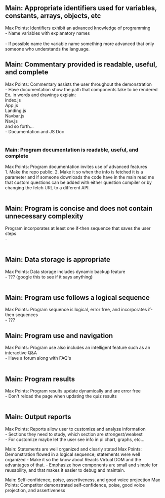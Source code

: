 ## Main: Appropriate identifiers used for variables, constants, arrays, objects, etc<br />
Max Points: Identifiers exhibit an advanced knowledge of programming<br />
    - Name variables with explanatory names<br /><br />
    - If possible name the variable name something more advanced that only someone who understands the language.
## Main: Commentary provided is readable, useful, and complete <br />
Max Points: Commentary assists the user throughout the demonstration<br />
    - Have documentation show the path that components take to be rendered Ex. in words and drawings explain:<br />
        index.js<br />
            App.js<br />
                Landing.js<br />
                    Navbar.js<br />
                    Nav.js<br />
                    and so forth...<br />
    - Documentation and JS Doc<br /><br />

### Main: Program documentation is readable, useful, and complete<br />
Max Points: Program documentation invites use of advanced features<br />
    1. Make the repo public.
    2. Make it so when the info is fetched it is a parameter and if someone downloads the code have in the main read me that custom questions can be added with either question compiler or by changing the fetch URL to a different API.
<br /><br />

## Main: Program is concise and does not contain unnecessary complexity<br />
Program incorporates at least one if-then sequence that saves the user steps<br />
    - 
<br /><br />

## Main: Data storage is appropriate<br />
Max Points: Data storage includes dynamic backup feature<br />
    - ??? (google this to see if it says anything)<br /><br />

## Main: Program use follows a logical sequence<br />
Max Points: Program sequence is logical, error free, and incorporates if-then sequences<br />
    - ???<br />
## Main: Program use and navigation<br />
Max Points: Program use also includes an intelligent feature such as an interactive Q&A<br />
    - Have a forum along with FAQ's<br /><br />

## Main: Program results<br />
Max Points: Program results update dynamically and are error free<br />
    - Don't reload the page when updating the quiz results<br /><br />

## Main: Output reports<br />
Max Points: Reports allow user to customize and analyze information<br />
    - Sections they need to study, which section are strongest/weakest<br />
    - For customize maybe let the user see info in pi chart, graphs, etc...

Main: Statements are well organized and clearly stated
Max Points: Demonstration flowed in a logical sequence; statements were well organized
    - Make it so the know about Reacts Virtual DOM and the advantages of that.
    - Emphasize how components are small and simple for reusability, and that makes it easier to debug and maintain.

Main: Self-confidence, poise, assertiveness, and good voice projection
Max Points: Competitor demonstrated self-confidence, poise, good voice projection, and assertiveness
